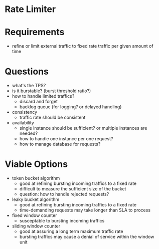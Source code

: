 # Rate Limiter

# Requirements

- refine or limit external traffic to fixed rate traffic per given amount of time

# Questions

- what's the TPS? 
- is it burstable? (burst threshold ratio?)
- how to handle limited traffics?
  - discard and forget
  - backlog queue (for logging? or delayed handling)
- consistency
  - traffic rate should be consistent
- availability
  - single instance should be sufficient? or multiple instances are needed?
  - how to handle one instance per one request?
  - how to manage database for requests?

# Viable Options
- token bucket algorithm
  - good at refining bursting incoming traffics to a fixed rate
  - difficult to measure the sufficient size of the bucket 
  - question: how to handle rejected requests?
- leaky bucket algorithm
  - good at refining bursting incoming traffics to a fixed rate
  - time-demanding requests may take longer than SLA to process 
- fixed window counter
  - susceptable to bursting incoming traffics
- sliding window counter
  - good at assuring a long term maximum traffic rate
  - bursting traffics may cause a denial of service within the window unit
